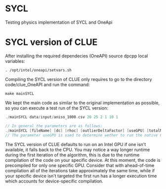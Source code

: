# SYCL
Testing physics implementation of SYCL and OneApi

# SYCL version of CLUE
After installing the required dependecies (OneAPI) source dpcpp local variables:
```
. /opt/intel/oneapi/setvars.sh
```
Compiling the SYCL version of CLUE only requires to go to the directory code/clue_OneAPI and run the command:
```
make mainSYCL
```
We kept the main code as similar to the original implementation as possible, so you can execute a test run of the SYCL version:
```cpp
./mainSYCL data/input/aniso_1000.csv 20 25 2 1 10 1

// In general the parameters are as follows:
./mainSYCL [fileName] [dc] [rhoc] [outlierDeltaFactor] [useGPU] [totalNumberOfEvent] [verbose]
// The parameter useGPU is used to determine wether to run the native CPU code (0) or the SYCL code (1)
```
The SYCL version of CLUE defaults to run on an Intel GPU if one isn't available, it falls back to the CPU. You may notice a way longer runtime during the first iteration of the algorithm, this is due to the runtime compilation of the code on your specific device. At this moment, the code is precompiled for only one specific GPU. Consider that with ahead-of-time compilation all of the iterations take approximately the same time, while if your specific device isn't targeted the first run has a longer execution time which accounts for device-specific compilation.